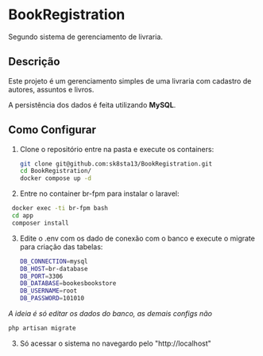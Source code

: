 # BookRegistration
Segundo sistema de gerenciamento de livraria.

## Descrição

Este projeto é um gerenciamento simples de uma livraria com cadastro de autores, assuntos e livros.

A persistência dos dados é feita utilizando **MySQL**.

## Como Configurar

1. Clone o repositório entre na pasta e execute os containers:

   ```bash
   git clone git@github.com:sk8sta13/BookRegistration.git
   cd BookRegistration/
   docker compose up -d
   ```
2. Entre no container br-fpm para instalar o laravel:

  ```bash
   docker exec -ti br-fpm bash
   cd app
   composer install
   ```

3. Edite o .env com os dado de conexão com o banco e execute o migrate para criação das tabelas:

   ```bash
   DB_CONNECTION=mysql
   DB_HOST=br-database
   DB_PORT=3306
   DB_DATABASE=bookesbookstore
   DB_USERNAME=root
   DB_PASSWORD=101010
   ```  
_A ideia é só editar os dados do banco, as demais configs não_

   ```bash
   php artisan migrate
   ```

3. Só acessar o sistema no navegardo pelo "http://localhost"
